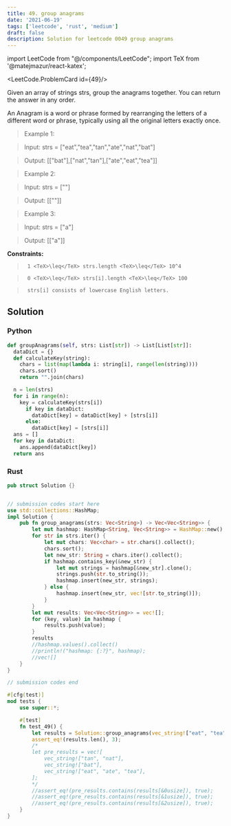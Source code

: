```yaml
---
title: 49. group anagrams
date: '2021-06-19'
tags: ['leetcode', 'rust', 'medium']
draft: false
description: Solution for leetcode 0049 group anagrams
---
```

import LeetCode from "@/components/LeetCode";
import TeX from '@matejmazur/react-katex';

<LeetCode.ProblemCard id={49}/>
 

  Given an array of strings strs, group the anagrams together. You can return the answer in any order.

  An Anagram is a word or phrase formed by rearranging the letters of a different word or phrase, typically using all the original letters exactly once.

   

 >   Example 1:

 >   Input: strs <TeX>=</TeX> ["eat","tea","tan","ate","nat","bat"]

 >   Output: [["bat"],["nat","tan"],["ate","eat","tea"]]

 >   Example 2:

 >   Input: strs <TeX>=</TeX> [""]

 >   Output: [[""]]

 >   Example 3:

 >   Input: strs <TeX>=</TeX> ["a"]

 >   Output: [["a"]]

   

  **Constraints:**

  

 >   	1 <TeX>\leq</TeX> strs.length <TeX>\leq</TeX> 10^4

 >   	0 <TeX>\leq</TeX> strs[i].length <TeX>\leq</TeX> 100

 >   	strs[i] consists of lowercase English letters.


## Solution
### Python
```python
def groupAnagrams(self, strs: List[str]) -> List[List[str]]:
  dataDict = {}
  def calculateKey(string):
    chars = list(map(lambda i: string[i], range(len(string))))
    chars.sort()
    return "".join(chars)

  n = len(strs)
  for i in range(n):
    key = calculateKey(strs[i])
      if key in dataDict:
        dataDict[key] = dataDict[key] + [strs[i]]
      else:
        dataDict[key] = [strs[i]]
  ans = []
  for key in dataDict:
    ans.append(dataDict[key])
  return ans  
```
### Rust
```rust
pub struct Solution {}


// submission codes start here
use std::collections::HashMap;
impl Solution {
    pub fn group_anagrams(strs: Vec<String>) -> Vec<Vec<String>> {
        let mut hashmap: HashMap<String, Vec<String>> = HashMap::new();
        for str in strs.iter() {
            let mut chars: Vec<char> = str.chars().collect();
            chars.sort();
            let new_str: String = chars.iter().collect();
            if hashmap.contains_key(&new_str) {
                let mut strings = hashmap[&new_str].clone();
                strings.push(str.to_string());
                hashmap.insert(new_str, strings);
            } else {
                hashmap.insert(new_str, vec![str.to_string()]);
            }
        }
        let mut results: Vec<Vec<String>> = vec![];
        for (key, value) in hashmap {
            results.push(value);
        }
        results
        //hashmap.values().collect()
        //println!("hashmap: {:?}", hashmap);
        //vec![]
    }
}

// submission codes end

#[cfg(test)]
mod tests {
    use super::*;

    #[test]
    fn test_49() {
        let results = Solution::group_anagrams(vec_string!["eat", "tea", "tan", "ate", "nat", "bat"]);
        assert_eq!(results.len(), 3);
        /*
        let pre_results = vec![
            vec_string!["tan", "nat"],
            vec_string!["bat"],
            vec_string!["eat", "ate", "tea"],
        ];
        */
        //assert_eq!(pre_results.contains(results[&0usize]), true);
        //assert_eq!(pre_results.contains(results[&1usize]), true);
        //assert_eq!(pre_results.contains(results[&2usize]), true);
    }
}

```
